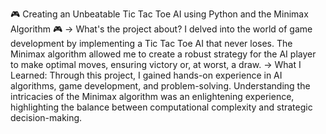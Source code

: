 🎮 Creating an Unbeatable Tic Tac Toe AI using Python and the Minimax Algorithm 🎮
-> What's the project about?
I delved into the world of game development by implementing a Tic Tac Toe AI that never loses. The Minimax algorithm allowed me to create a robust strategy for the AI player to make optimal moves, ensuring victory or, at worst, a draw.
-> What I Learned:
Through this project, I gained hands-on experience in AI algorithms, game development, and problem-solving. Understanding the intricacies of the Minimax algorithm was an enlightening experience, highlighting the balance between computational complexity and strategic decision-making.
